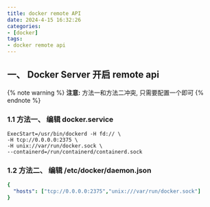 ```yaml
---
title: docker remote API
date: 2024-4-15 16:32:26
categories: 
- [docker]
tags: 
- docker remote api
---
```


## 一、 Docker Server 开启 remote api

{% note warning %}
**注意:**
方法一和方法二冲突, 只需要配置一个即可
{% endnote %}

### 1.1 方法一、 编辑 docker.service

``` shell 
ExecStart=/usr/bin/dockerd -H fd:// \
-H tcp://0.0.0.0:2375 \
-H unix://var/run/docker.sock \
--containerd=/run/containerd/containerd.sock
``` 

### 1.2 方法二、 编辑 /etc/docker/daemon.json

``` yml
{
  "hosts": ["tcp://0.0.0.0:2375","unix:///var/run/docker.sock"]
}
```

